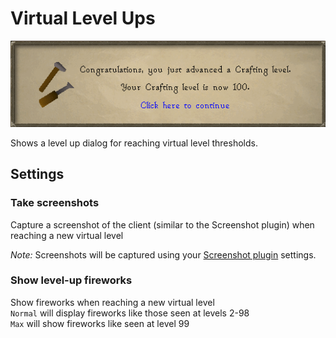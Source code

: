 # Virtual Level Ups

![Level up dialog for virtual levels](virtual-level-up-sample.png)

Shows a level up dialog for reaching virtual level thresholds.

## Settings

### Take screenshots

Capture a screenshot of the client (similar to the Screenshot plugin) when reaching a new virtual
level

*Note:* Screenshots will be captured using your
[Screenshot plugin](https://github.com/runelite/runelite/wiki/Screenshot) settings.

### Show level-up fireworks

Show fireworks when reaching a new virtual level  
`Normal` will display fireworks like those seen at levels 2-98  
`Max` will show fireworks like seen at level 99
